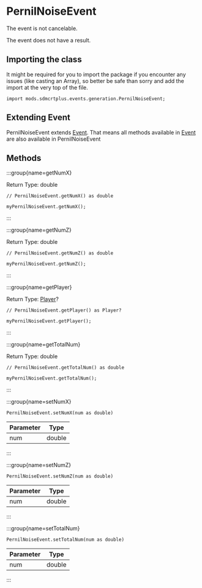 # PernilNoiseEvent

The event is not cancelable.

The event does not have a result.

## Importing the class

It might be required for you to import the package if you encounter any issues (like casting an Array), so better be safe than sorry and add the import at the very top of the file.
```zenscript
import mods.sdmcrtplus.events.generation.PernilNoiseEvent;
```


## Extending Event

PernilNoiseEvent extends [Event](/forge/api/event/Event). That means all methods available in [Event](/forge/api/event/Event) are also available in PernilNoiseEvent

## Methods

:::group{name=getNumX}

Return Type: double

```zenscript
// PernilNoiseEvent.getNumX() as double

myPernilNoiseEvent.getNumX();
```

:::

:::group{name=getNumZ}

Return Type: double

```zenscript
// PernilNoiseEvent.getNumZ() as double

myPernilNoiseEvent.getNumZ();
```

:::

:::group{name=getPlayer}

Return Type: [Player](/vanilla/api/entity/type/player/Player)?

```zenscript
// PernilNoiseEvent.getPlayer() as Player?

myPernilNoiseEvent.getPlayer();
```

:::

:::group{name=getTotalNum}

Return Type: double

```zenscript
// PernilNoiseEvent.getTotalNum() as double

myPernilNoiseEvent.getTotalNum();
```

:::

:::group{name=setNumX}

```zenscript
PernilNoiseEvent.setNumX(num as double)
```

| Parameter |  Type  |
|-----------|--------|
| num       | double |


:::

:::group{name=setNumZ}

```zenscript
PernilNoiseEvent.setNumZ(num as double)
```

| Parameter |  Type  |
|-----------|--------|
| num       | double |


:::

:::group{name=setTotalNum}

```zenscript
PernilNoiseEvent.setTotalNum(num as double)
```

| Parameter |  Type  |
|-----------|--------|
| num       | double |


:::


